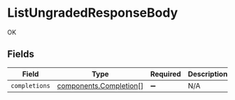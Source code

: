 # ListUngradedResponseBody

OK


## Fields

| Field                                                            | Type                                                             | Required                                                         | Description                                                      |
| ---------------------------------------------------------------- | ---------------------------------------------------------------- | ---------------------------------------------------------------- | ---------------------------------------------------------------- |
| `completions`                                                    | [components.Completion](../../models/components/completion.md)[] | :heavy_minus_sign:                                               | N/A                                                              |